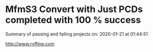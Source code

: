 # MfmS3 Convert with Just PCDs completed with 100 % success

Summary of passing and failing projects on: 2020-01-21 at 01:44:51

http://www.ryffine.com
